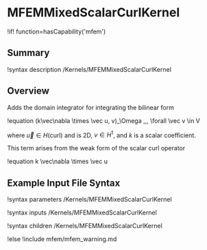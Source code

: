 # MFEMMixedScalarCurlKernel

!if! function=hasCapability('mfem')

## Summary

!syntax description /Kernels/MFEMMixedScalarCurlKernel

## Overview

Adds the domain integrator for integrating the bilinear form

!equation
(k\vec\nabla \times \vec u, v)_\Omega \,\,\, \forall \vec v \in V

where $\vec u \in H(\mathrm{curl})$ and is 2D, $v \in H^1$, and
$k$ is a scalar coefficient.

This term arises from the weak form of the scalar curl operator

!equation
k \vec\nabla \times \vec u

## Example Input File Syntax

!syntax parameters /Kernels/MFEMMixedScalarCurlKernel

!syntax inputs /Kernels/MFEMMixedScalarCurlKernel

!syntax children /Kernels/MFEMMixedScalarCurlKernel

!else
!include mfem/mfem_warning.md
